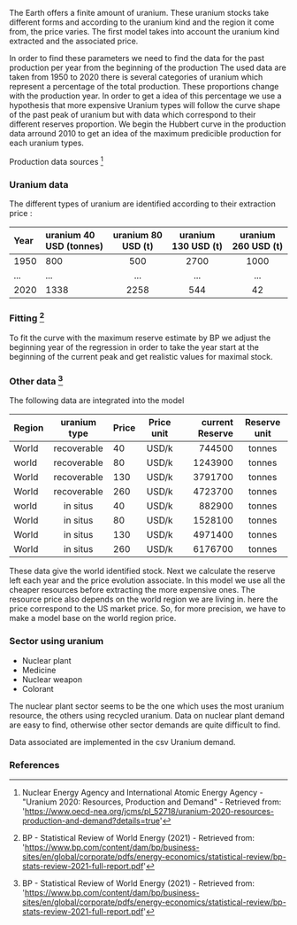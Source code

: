 The Earth offers a finite amount of uranium. These uranium stocks take different forms and according to the uranium kind and the region it come from, the price varies.
The first model takes into account the uranium kind extracted and the associated price.

In order to find these parameters we need to find the data for the past production per year from the beginning of the production
The used data are taken from 1950 to 2020 there is several categories of uranium which represent a percentage of the total production. These proportions change with the production year. In order to get a idea of this percentage we use a hypothesis that more expensive Uranium types will follow the curve shape of the past peak of uranium but with data which correspond to their different reserves proportion. We begin the Hubbert curve in the production data arround 2010 to get an idea of the maximum predicible production for each uranium types.

Production data sources [^2]

### Uranium data

The different types of uranium are identified according to their extraction price :

| Year | uranium 40 USD (tonnes) | uranium 80 USD (t) | uranium 130 USD (t) | uranium 260 USD (t) |
| :--- | :---------------------- | :----------------: | :-----------------: | :-----------------: |
| 1950 | 800                     |        500         |        2700         |        1000         |
| ...  | ...                     |        ...         |         ...         |         ...         |
| 2020 | 1338                    |        2258        |         544         |         42          |

### Fitting [^3]

To fit the curve with the maximum reserve estimate by BP we adjust the beginning year of the regression in order to take the year start at the beginning of the current peak and get realistic values for maximal stock.

### Other data [^3]

The following data are integrated into the model

| Region | uranium type | Price | Price unit | current Reserve | Reserve unit |
| :----- | :----------: | :---- | :--------: | --------------: | :----------: |
| World  | recoverable  | 40    |   USD/k    |          744500 |    tonnes    |
| world  | recoverable  | 80    |   USD/k    |         1243900 |    tonnes    |
| World  | recoverable  | 130   |   USD/k    |         3791700 |    tonnes    |
| World  | recoverable  | 260   |   USD/k    |         4723700 |    tonnes    |
| world  |   in situs   | 40    |   USD/k    |          882900 |    tonnes    |
| World  |   in situs   | 80    |   USD/k    |         1528100 |    tonnes    |
| World  |   in situs   | 130   |   USD/k    |         4971400 |    tonnes    |
| World  |   in situs   | 260   |   USD/k    |         6176700 |    tonnes    |

These data give the world identified stock. Next we calculate the reserve left each year and the price evolution associate. In this model we use all the cheaper resources before extracting the more expensive ones.
The resource price also depends on the world region we are living in. here the price correspond to the US market price. So, for more precision, we have to make a model base on the world region price.

### Sector using uranium

- Nuclear plant
- Medicine
- Nuclear weapon
- Colorant

The nuclear plant sector seems to be the one which uses the most uranium resource, the others using recycled uranium. Data on nuclear plant demand are easy to find, otherwise other sector demands are quite difficult to find.

Data associated are implemented in the csv Uranium demand.

### References

[^2]: Nuclear Energy Agency and International Atomic Energy Agency - "Uranium 2020: Resources, Production and Demand" - Retrieved from: '<https://www.oecd-nea.org/jcms/pl_52718/uranium-2020-resources-production-and-demand?details=true>'

[^3]: BP - Statistical Review of World Energy (2021) - Retrieved from: '<https://www.bp.com/content/dam/bp/business-sites/en/global/corporate/pdfs/energy-economics/statistical-review/bp-stats-review-2021-full-report.pdf>'
